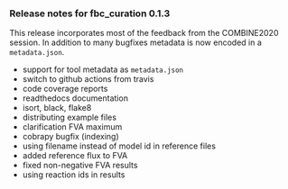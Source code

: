 ### Release notes for fbc_curation 0.1.3

This release incorporates most of the feedback from the
COMBINE2020 session. In addition to many bugfixes metadata is now 
encoded in a `metadata.json`.

- support for tool metadata as `metadata.json`
- switch to github actions from travis
- code coverage reports
- readthedocs documentation
- isort, black, flake8
- distributing example files
- clarification FVA maximum
- cobrapy bugfix (indexing)
- using filename instead of model id in reference files
- added reference flux to FVA
- fixed non-negative FVA results
- using reaction ids in results
